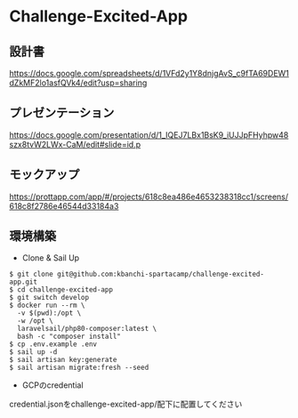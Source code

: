 # Challenge-Excited-App

## 設計書

https://docs.google.com/spreadsheets/d/1VFd2y1Y8dnjgAvS_c9fTA69DEW1dZkMF2lo1asfQVk4/edit?usp=sharing

## プレゼンテーション

https://docs.google.com/presentation/d/1_IQEJ7LBx1BsK9_iUJJpFHyhpw48szx8tvW2LWx-CaM/edit#slide=id.p

## モックアップ

https://prottapp.com/app/#/projects/618c8ea486e4653238318cc1/screens/618c8f2786e46544d33184a3

## 環境構築

* Clone & Sail Up

```
$ git clone git@github.com:kbanchi-spartacamp/challenge-excited-app.git
$ cd challenge-excited-app
$ git switch develop
$ docker run --rm \
  -v $(pwd):/opt \
  -w /opt \
  laravelsail/php80-composer:latest \
  bash -c "composer install"
$ cp .env.example .env
$ sail up -d
$ sail artisan key:generate
$ sail artisan migrate:fresh --seed
```

* GCPのcredential

credential.jsonをchallenge-excited-app/配下に配置してください
